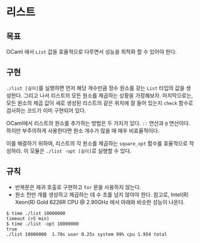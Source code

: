 # 리스트

## 목표
OCaml 에서 `List` 값을 효율적으로 다루면서 성능을 최적화 할 수 있어야 한다.

## 구현
`./list [길이]`를 실행하면 먼저 해당 개수만큼 정수 원소를 갖는 `List` 타입의 값을 생성한다.
그리고 나서 리스트의 모든 원소를 제곱하는 상황을 가정해보자.
마지막으로는, 모든 원소의 제곱 값이 새로 생성된 리스트의 같은 위치에 잘 들어 있는지 `check` 함수로 검사하는
코드가 이미 구현되어 있다.

OCaml에서 리스트의 원소를 추가하는 방법은 두 가지가 있다. `::` 연산과 `@` 연산이다.
하지만 부주의하게 사용한다면 원소 개수가 많을 때 매우 비효율적이다.

이를 해결하기 위하여, 리스트의 각 원소를 제곱하는 `square_opt` 함수를 효율적으로 작성하라.
이 모듈은 `./list -opt [길이]`로 실행할 수 있다.

## 규칙
- 반복문은 재귀 호출로 구현하고 `for` 문을 사용하지 않는다.
- 원소 천만 개를 생성하고 제곱하는 데 수 초를 넘지 않아야 한다. 참고로, Intel(R) Xeon(R) Gold 6226R CPU @ 2.90GHz 에서 아래와 비슷한 성능이 나온다.
```console
$ time ./list 10000000
timeout (>5 min)
$ time ./list -opt 10000000
true
./list 10000000  1.70s user 0.25s system 99% cpu 1.954 total
```
